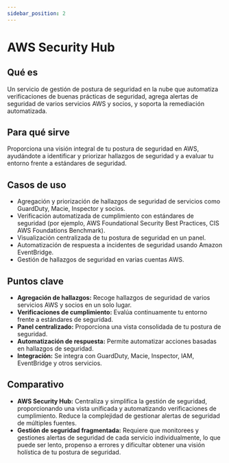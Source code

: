 ```yaml
---
sidebar_position: 2
---
```


# AWS Security Hub

## Qué es
Un servicio de gestión de postura de seguridad en la nube que automatiza verificaciones de buenas prácticas de seguridad, agrega alertas de seguridad de varios servicios AWS y socios, y soporta la remediación automatizada.

## Para qué sirve
Proporciona una visión integral de tu postura de seguridad en AWS, ayudándote a identificar y priorizar hallazgos de seguridad y a evaluar tu entorno frente a estándares de seguridad.

## Casos de uso
- Agregación y priorización de hallazgos de seguridad de servicios como GuardDuty, Macie, Inspector y socios.
- Verificación automatizada de cumplimiento con estándares de seguridad (por ejemplo, AWS Foundational Security Best Practices, CIS AWS Foundations Benchmark).
- Visualización centralizada de tu postura de seguridad en un panel.
- Automatización de respuesta a incidentes de seguridad usando Amazon EventBridge.
- Gestión de hallazgos de seguridad en varias cuentas AWS.

## Puntos clave
- **Agregación de hallazgos:** Recoge hallazgos de seguridad de varios servicios AWS y socios en un solo lugar.
- **Verificaciones de cumplimiento:** Evalúa continuamente tu entorno frente a estándares de seguridad.
- **Panel centralizado:** Proporciona una vista consolidada de tu postura de seguridad.
- **Automatización de respuesta:** Permite automatizar acciones basadas en hallazgos de seguridad.
- **Integración:** Se integra con GuardDuty, Macie, Inspector, IAM, EventBridge y otros servicios.

## Comparativo
- **AWS Security Hub:** Centraliza y simplifica la gestión de seguridad, proporcionando una vista unificada y automatizando verificaciones de cumplimiento. Reduce la complejidad de gestionar alertas de seguridad de múltiples fuentes.
- **Gestión de seguridad fragmentada:** Requiere que monitorees y gestiones alertas de seguridad de cada servicio individualmente, lo que puede ser lento, propenso a errores y dificultar obtener una visión holística de tu postura de seguridad. 